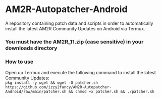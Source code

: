 # AM2R-Autopatcher-Android
A repository containing patch data and scripts in order to automatically install the latest AM2R Community Updates on Android via Termux.

### You must have the AM2R_11.zip (case sensitive) in your downloads directory ###

### How to use
Open up Termux and execute the following command to install the latest Community Updates:  
`pkg install -y wget && wget -O patcher.sh https://github.com/izzy2fancy/AM2R-Autopatcher-Android/raw/main/patcher.sh && chmod +x patcher.sh && ./patcher.sh`

